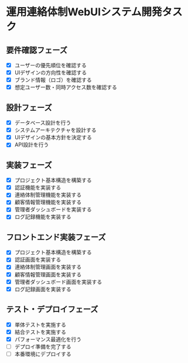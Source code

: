 # 運用連絡体制WebUIシステム開発タスク

## 要件確認フェーズ
- [x] ユーザーの優先順位を確認する
- [x] UIデザインの方向性を確認する
- [x] ブランド情報（ロゴ）を確認する
- [x] 想定ユーザー数・同時アクセス数を確認する

## 設計フェーズ
- [x] データベース設計を行う
- [x] システムアーキテクチャを設計する
- [x] UIデザインの基本方針を決定する
- [x] API設計を行う

## 実装フェーズ
- [x] プロジェクト基本構造を構築する
- [x] 認証機能を実装する
- [x] 連絡体制管理機能を実装する
- [x] 顧客情報管理機能を実装する
- [x] 管理者ダッシュボードを実装する
- [x] ログ記録機能を実装する

## フロントエンド実装フェーズ
- [x] プロジェクト基本構造を構築する
- [x] 認証画面を実装する
- [x] 連絡体制管理画面を実装する
- [x] 顧客情報管理画面を実装する
- [x] 管理者ダッシュボード画面を実装する
- [x] ログ記録画面を実装する

## テスト・デプロイフェーズ
- [x] 単体テストを実施する
- [x] 結合テストを実施する
- [x] パフォーマンス最適化を行う
- [ ] デプロイ準備を完了する
- [ ] 本番環境にデプロイする
